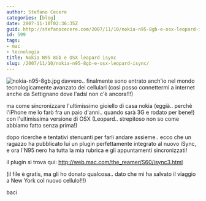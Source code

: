 ```yaml
---
author: Stefano Cecere
categories: [blog]
date: 2007-11-10T02:36:35Z
guid: http://stefanocecere.com/2007/11/10/nokia-n95-8gb-e-osx-leopard-isync/
id: 599
tags:
- mac
- tecnologia
title: Nokia N95 8Gb e OSX leopard isync
slug: /2007/11/10/nokia-n95-8gb-e-osx-leopard-isync/
---
```


<img src='http://stefanocecere.com/wp-content/uploads/sites/3/2007/11/nokia-n95-8gb.jpg' alt='nokia-n95-8gb.jpg' align="left" />davvero.. finalmente sono entrato anch'io nel mondo tecnologicamente avanzato dei cellulari (così posso connettermi a internet anche da Settignano dove l'adsl non c'è ancora!!!)

ma come sincronizzare l'ultimissimo gioiello di casa nokia (eggià.. perchè l'iPhone me lo farò fra un paio d'anni.. quando sarà 3G e rodato per bene!) con l'ultimissima versione di OSX (Leopard.. strepitoso non so come abbiamo fatto senza prima!)

dopo ricerche e tentativi stenuanti per farli andare assieme.. ecco che un ragazzo ha pubblicato lui un plugin perfettamente integrato al nuovo iSync, e ora l'N95 nero ha tutta la mia rubrica e gli appuntamenti sincronizzati!

il plugin si trova qui: <http://web.mac.com/the_reamer/S60/isync3.html>

(il file è gratis, ma gli ho donato qualcosa.. dato che mi ha salvato il viaggio a New York col nuovo cellulo!!!)

baci